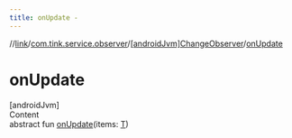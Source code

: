 ```yaml
---
title: onUpdate -
---
```

//[link](../../index.md)/[com.tink.service.observer](../index.md)/[[androidJvm]ChangeObserver](index.md)/[onUpdate](on-update.md)



# onUpdate  
[androidJvm]  
Content  
abstract fun [onUpdate](on-update.md)(items: [T](index.md))  



